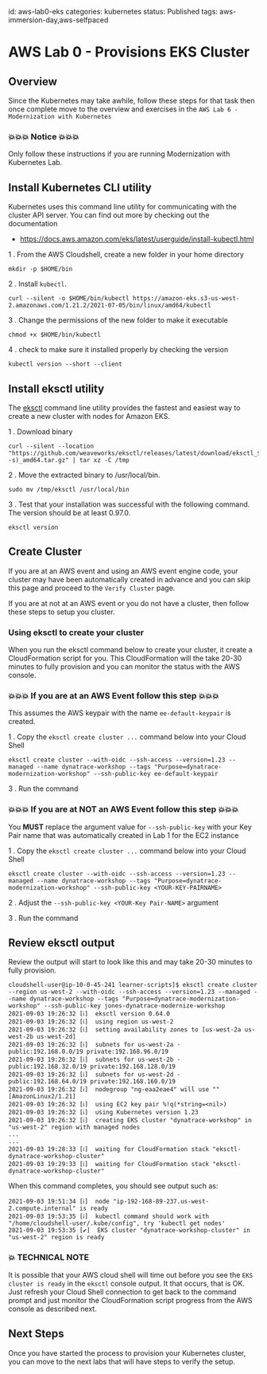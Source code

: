 id: aws-lab0-eks
categories: kubernetes
status: Published
tags: aws-immersion-day,aws-selfpaced

# AWS Lab 0 - Provisions EKS Cluster

## Overview

Since the Kubernetes may take awhile, follow these steps for that task then once complete move to the overview and exercises in the `AWS Lab 6 - Modernization with Kubernetes`

### 💥💥💥 Notice 💥💥💥

Only follow these instructions if you are running Modernization with Kubernetes Lab.

## Install Kubernetes CLI utility

Kubernetes uses this command line utility for communicating with the cluster API server. You can find out more by checking out the documentation

 * <a href="https://docs.aws.amazon.com/eks/latest/userguide/install-kubectl.html" target="_blank">https://docs.aws.amazon.com/eks/latest/userguide/install-kubectl.html</a>

1 . From the AWS Cloudshell, create a new folder in your home directory

```
mkdir -p $HOME/bin 
```

2 . Install `kubectl`. 

 ```
 curl --silent -o $HOME/bin/kubectl https://amazon-eks.s3-us-west-2.amazonaws.com/1.21.2/2021-07-05/bin/linux/amd64/kubectl 
 ```

3 . Change the permissions of the new folder to make it executable

```
chmod +x $HOME/bin/kubectl 
```

4 . check to make sure it installed properly by checking the version

```
kubectl version --short --client 
```

## Install eksctl utility

The [eksctl](https://eksctl.io/) command line utility provides the fastest and easiest way to create a new cluster with nodes for Amazon EKS. 

1 . Download binary

```
curl --silent --location "https://github.com/weaveworks/eksctl/releases/latest/download/eksctl_$(uname -s)_amd64.tar.gz" | tar xz -C /tmp
```

2 . Move the extracted binary to /usr/local/bin.

```
sudo mv /tmp/eksctl /usr/local/bin
```

3 . Test that your installation was successful with the following command. The version should be at least 0.97.0.

```
eksctl version
```

## Create Cluster

If you are at an AWS event and using an AWS event engine code, your cluster may have been automatically created in advance and you can skip this page and proceed to the `Verify Cluster` page.

If you are at not at an AWS event or you do not have a cluster, then follow these steps to setup you cluster.

### Using eksctl to create your cluster 

When you run the eksctl command below to create your cluster, it create a CloudFormation script for you.  This CloudFormation will the take 20-30 minutes to fully provision and you can monitor the status with the AWS console.

### 💥💥💥 If you are at an AWS Event follow this step 💥💥💥  

This assumes the AWS keypair with the name `ee-default-keypair` is created.

1 . Copy the `eksctl create cluster ...` command below into your Cloud Shell

```
eksctl create cluster --with-oidc --ssh-access --version=1.23 --managed --name dynatrace-workshop --tags "Purpose=dynatrace-modernization-workshop" --ssh-public-key ee-default-keypair
```

3 . Run the command

### 💥💥💥 If you are at NOT an AWS Event follow this step 💥💥💥  

You **MUST** replace the argument value for `--ssh-public-key` with your Key Pair name that was automatically created in Lab 1 for the EC2 instance

1 . Copy the `eksctl create cluster ...` command below into your Cloud Shell

```
eksctl create cluster --with-oidc --ssh-access --version=1.23 --managed --name dynatrace-workshop --tags "Purpose=dynatrace-modernization-workshop" --ssh-public-key <YOUR-KEY-PAIRNAME>
```

2 . Adjust the `--ssh-public-key <YOUR-Key Pair-NAME>` argument

3 . Run the command

## Review eksctl output

Review the output will start to look like this and may take 20-30 minutes to fully provision.

```
cloudshell-user@ip-10-0-45-241 learner-scripts]$ eksctl create cluster --region us-west-2 --with-oidc --ssh-access --version=1.23 --managed --name dynatrace-workshop --tags "Purpose=dynatrace-modernization-workshop" --ssh-public-key jones-dynatrace-modernize-workshop
2021-09-03 19:26:32 [ℹ]  eksctl version 0.64.0
2021-09-03 19:26:32 [ℹ]  using region us-west-2
2021-09-03 19:26:32 [ℹ]  setting availability zones to [us-west-2a us-west-2b us-west-2d]
2021-09-03 19:26:32 [ℹ]  subnets for us-west-2a - public:192.168.0.0/19 private:192.168.96.0/19
2021-09-03 19:26:32 [ℹ]  subnets for us-west-2b - public:192.168.32.0/19 private:192.168.128.0/19
2021-09-03 19:26:32 [ℹ]  subnets for us-west-2d - public:192.168.64.0/19 private:192.168.160.0/19
2021-09-03 19:26:32 [ℹ]  nodegroup "ng-eaa2eae4" will use "" [AmazonLinux2/1.21]
2021-09-03 19:26:32 [ℹ]  using EC2 key pair %!q(*string=<nil>)
2021-09-03 19:26:32 [ℹ]  using Kubernetes version 1.23
2021-09-03 19:26:32 [ℹ]  creating EKS cluster "dynatrace-workshop" in "us-west-2" region with managed nodes
...
...
2021-09-03 19:28:33 [ℹ]  waiting for CloudFormation stack "eksctl-dynatrace-workshop-cluster"
2021-09-03 19:29:33 [ℹ]  waiting for CloudFormation stack "eksctl-dynatrace-workshop-cluster"
```

When this command completes, you should see output such as:

```
2021-09-03 19:51:34 [ℹ]  node "ip-192-168-89-237.us-west-2.compute.internal" is ready
2021-09-03 19:53:35 [ℹ]  kubectl command should work with "/home/cloudshell-user/.kube/config", try 'kubectl get nodes'
2021-09-03 19:53:35 [✔]  EKS cluster "dynatrace-workshop-cluster" in "us-west-2" region is ready
```

### 💥 **TECHNICAL NOTE**

It is possible that your AWS cloud shell will time out before you see the `EKS cluster is ready` in the `eksctl` console output. It that occurs, that is OK.  Just refresh your Cloud Shell connection to get back to the command prompt and just monitor the CloudFormation script progress from the AWS console as described next.

## Next Steps

Once you have started the process to provision your Kubernetes cluster, you can move to the next labs that will have steps to verify the setup.
